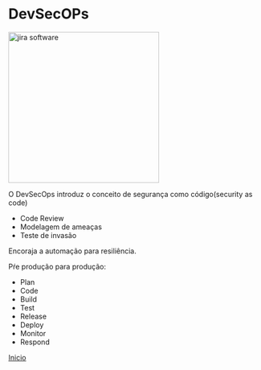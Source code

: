 # **DevSecOPs**

<img src="https://marvel-b1-cdn.bc0a.com/f00000000236551/dt-cdn.net/images/devsecops-image-2000-6557ba1b00.png" title="jira software" width="300" /></a>


O DevSecOps introduz o conceito de segurança  como código(security as code)

- Code Review
- Modelagem de ameaças
- Teste de invasão

Encoraja a automação para resiliência.

Pŕe produção para produção:

- Plan
- Code
- Build
- Test
- Release
- Deploy
- Monitor
- Respond

[Inicio](../../README.md)